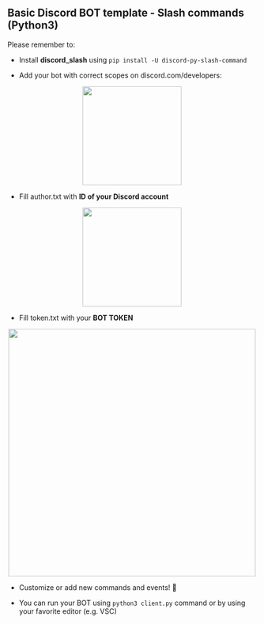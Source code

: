 ## Basic Discord BOT template - Slash commands (Python3)

Please remember to:

- Install **discord_slash** using `pip install -U discord-py-slash-command`

- Add your bot with correct scopes on discord.com/developers:
<p align="center">
  <img src="https://cdn.discordapp.com/attachments/704387250351243425/815685507257335838/8a88820e3359af00dd01d054f2f15194.png" width=200 /></br>
</p>

- Fill author.txt with **ID of your Discord account**
<p align="center">
  <img src="https://cdn.discordapp.com/attachments/704387250351243425/798207122882035752/unknown.png" width=200 /></br>
</p>

- Fill token.txt with your **BOT TOKEN**
<p align="center">
  <img src="https://cdn.discordapp.com/attachments/704387250351243425/798206551856382002/unknown.png" width=500 /></br>
</p>

- Customize or add new commands and events! 🎉

- You can run your BOT using `python3 client.py` command or by using your favorite editor (e.g. VSC)
